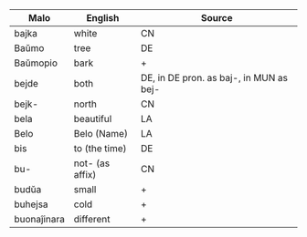 Malo                    | English          | Source
----------------------- | ---------------- | --------------
bajka                   | white            | CN
Baŭmo                   | tree             | DE
Baŭmopio                | bark             | + 
bejde                   | both             | DE, in DE pron. as baj-, in MUN as bej-
bejk-                   | north            | CN
bela                    | beautiful        | LA
Belo                    | Belo (Name)      | LA
bis                     | to (the time)    | DE
bu-                     | not- (as affix)  | CN
budŭa                   | small            | +
buhejsa                 | cold             | +
buonaĵinara             | different        | +

